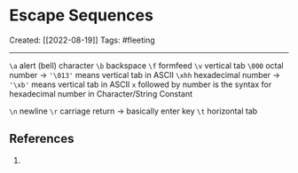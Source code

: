 

# Escape Sequences
Created:  [[2022-08-19]]
Tags: #fleeting 

---
`\a`  alert (bell) character
`\b`  backspace
`\f`  formfeed
`\v`  vertical tab
`\000`  octal number  -> `'\013'` means vertical tab in ASCII
`\xhh`  hexadecimal number -> `'\xb'` means vertical tab in ASCII 
    `x` followed by number is the syntax for hexadecimal number in Character/String Constant


`\n`  newline
`\r`  carriage return -> basically enter key
`\t`  horizontal tab













## References
1. 